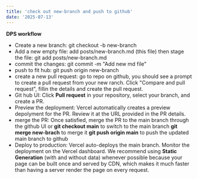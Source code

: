 ```yaml
---
title: 'check out new-branch and push to github'
date: '2025-07-13'
---
```

**DPS workflow** 
- Create a new branch: git checkout -b new-branch
- Add a new empty file: add posts/new-branch.md (this file)
  then stage the file: git add posts/new-branch.md
- commit the changes: git commit -m "Add new md file"
- push to fit hub: git push origin new-branch
- create a new pull request: go to repo on github, you should see a prompt to create a pull request from your new ranch.  Click "Compare and pull request", fillin the details and create the pull request.
- Git hub UI: Click **Pull request** in your repository, select your branch, and create a PR.
- Preview the deployment: Vercel automatically creates a preview depolyment for the PR.  Review it at the URL provided in the PR details.
- merge the PR: Once satisfied, merge the PR to the main branch through the github UI or
**git checkout main** to switch to the main branch
**git merge new-brach** to merge it
**git push origin main** to push the updated main branch to github
- Deploy to production: Vercel auto-deploys the main branch.  Monitor the deployment on the Vercel dashboard.
We recommend using **Static Generation** (with and without data) whenever possible because your page can be built once and served by CDN, which makes it much faster than having a server render the page on every request.
 
